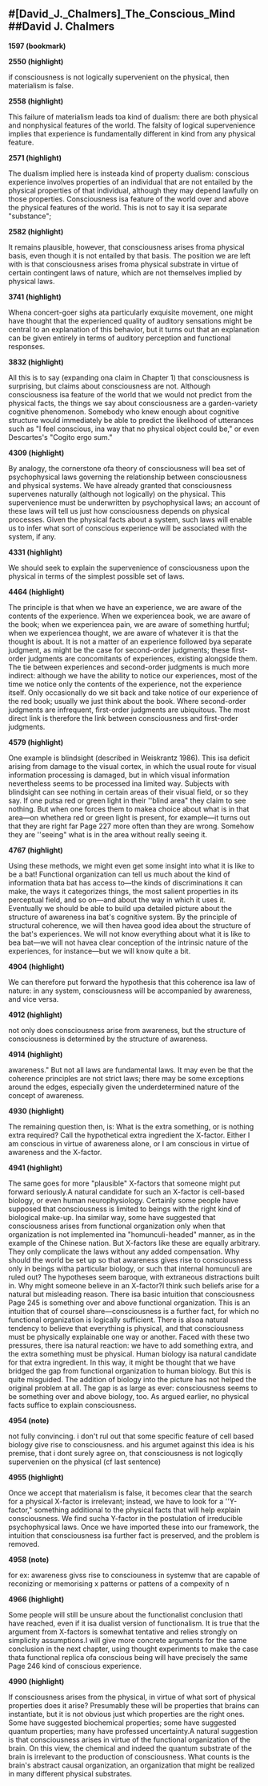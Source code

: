 #[David_J._Chalmers]_The_Conscious_Mind
##David J. Chalmers
-----------------------------

**1597 (bookmark)**




**2550 (highlight)**

if consciousness is not logically supervenient on the physical, then materialism is false.


**2558 (highlight)**

This failure of materialism leads toa kind of dualism: there are both physical and nonphysical features of the world. The falsity of logical supervenience implies that experience is fundamentally different in kind from any physical feature.


**2571 (highlight)**

The dualism implied here is insteada kind of property dualism: conscious experience involves properties of an individual that are not entailed by the physical properties of that individual, although they may depend lawfully on those properties. Consciousness isa feature of the world over and above the physical features of the world. This is not to say it isa separate "substance";


**2582 (highlight)**

It remains plausible, however, that consciousness arises froma physical basis, even though it is not entailed by that basis. The position we are left with is that consciousness arises froma physical substrate in virtue of certain contingent laws of nature, which are not themselves implied by physical laws.


**3741 (highlight)**

Whena concert-goer sighs ata particularly exquisite movement, one might have thought that the experienced quality of auditory sensations might be central to an explanation of this behavior, but it turns out that an explanation can be given entirely in terms of auditory perception and functional responses.


**3832 (highlight)**

All this is to say (expanding ona claim in Chapter 1) that consciousness is surprising, but claims about consciousness are not. Although consciousness isa feature of the world that we would not predict from the physical facts, the things we say about consciousness are a garden-variety cognitive phenomenon. Somebody who knew enough about cognitive structure would immediately be able to predict the likelihood of utterances such as "I feel conscious, ina way that no physical object could be," or even Descartes's "Cogito ergo sum."


**4309 (highlight)**

By analogy, the cornerstone ofa theory of consciousness will bea set of psychophysical laws governing the relationship between consciousness and physical systems. We have already granted that consciousness supervenes naturally (although not logically) on the physical. This supervenience must be underwritten by psychophysical laws; an account of these laws will tell us just how consciousness depends on physical processes. Given the physical facts about a system, such laws will enable us to infer what sort of conscious experience will be associated with the system, if any.


**4331 (highlight)**

We should seek to explain the supervenience of consciousness upon the physical in terms of the simplest possible set of laws.


**4464 (highlight)**

The principle is that when we have an experience, we are aware of the contents of the experience. When we experiencea book, we are aware of the book; when we experiencea pain, we are aware of something hurtful; when we experiencea thought, we are aware of whatever it is that the thought is about. It is not a matter of an experience followed bya separate judgment, as might be the case for second-order judgments; these first-order judgments are concomitants of experiences, existing alongside them. The tie between experiences and second-order judgments is much more indirect: although we have the ability to notice our experiences, most of the time we notice only the contents of the experience, not the experience itself. Only occasionally do we sit back and take notice of our experience of the red book; usually we just think about the book. Where second-order judgments are infrequent, first-order judgments are ubiquitous. The most direct link is therefore the link between consciousness and first-order judgments.


**4579 (highlight)**

One example is blindsight (described in Weiskrantz 1986). This isa deficit arising from damage to the visual cortex, in which the usual route for visual information processing is damaged, but in which visual information nevertheless seems to be processed ina limited way. Subjects with blindsight can see nothing in certain areas of their visual field, or so they say. If one putsa red or green light in their ''blind area" they claim to see nothing. But when one forces them to makea choice about what is in that area—on whethera red or green light is present, for example—it turns out that they are right far Page 227 more often than they are wrong. Somehow they are ''seeing" what is in the area without really seeing it.


**4767 (highlight)**

Using these methods, we might even get some insight into what it is like to be a bat! Functional organization can tell us much about the kind of information thata bat has access to—the kinds of discriminations it can make, the ways it categorizes things, the most salient properties in its perceptual field, and so on—and about the way in which it uses it. Eventually we should be able to build upa detailed picture about the structure of awareness ina bat's cognitive system. By the principle of structural coherence, we will then havea good idea about the structure of the bat's experiences. We will not know everything about what it is like to bea bat—we will not havea clear conception of the intrinsic nature of the experiences, for instance—but we will know quite a bit.


**4904 (highlight)**

We can therefore put forward the hypothesis that this coherence isa law of nature: in any system, consciousness will be accompanied by awareness, and vice versa.


**4912 (highlight)**

not only does consciousness arise from awareness, but the structure of consciousness is determined by the structure of awareness.


**4914 (highlight)**

awareness." But not all laws are fundamental laws. It may even be that the coherence principles are not strict laws; there may be some exceptions around the edges, especially given the underdetermined nature of the concept of awareness.


**4930 (highlight)**

The remaining question then, is: What is the extra something, or is nothing extra required? Call the hypothetical extra ingredient the X-factor. Either I am conscious in virtue of awareness alone, or I am conscious in virtue of awareness and the X-factor.


**4941 (highlight)**

The same goes for more "plausible" X-factors that someone might put forward seriously.A natural candidate for such an X-factor is cell-based biology, or even human neurophysiology. Certainly some people have supposed that consciousness is limited to beings with the right kind of biological make-up. Ina similar way, some have suggested that consciousness arises from functional organization only when that organization is not implemented ina "homunculi-headed" manner, as in the example of the Chinese nation. But X-factors like these are equally arbitrary. They only complicate the laws without any added compensation. Why should the world be set up so that awareness gives rise to consciousness only in beings witha particular biology, or such that internal homunculi are ruled out? The hypotheses seem baroque, with extraneous distractions built in. Why might someone believe in an X-factor?I think such beliefs arise for a natural but misleading reason. There isa basic intuition that consciousness Page 245 is something over and above functional organization. This is an intuition that of courseI share—consciousness is a further fact, for which no functional organization is logically sufficient. There is alsoa natural tendency to believe that everything is physical, and that consciousness must be physically explainable one way or another. Faced with these two pressures, there isa natural reaction: we have to add something extra, and the extra something must be physical. Human biology isa natural candidate for that extra ingredient. In this way, it might be thought that we have bridged the gap from functional organization to human biology. But this is quite misguided. The addition of biology into the picture has not helped the original problem at all. The gap is as large as ever: consciousness seems to be something over and above biology, too. As argued earlier, no physical facts suffice to explain consciousness.


**4954 (note)**

not fully convincing. i don't rul out that some specific feature of cell based biology give rise to consciousness. and his argumet against this idea is his premise, that i dont surely agree on, that consciousness is not logicqlly supervenien on the physical (cf last sentence)


**4955 (highlight)**

Once we accept that materialism is false, it becomes clear that the search for a physical X-factor is irrelevant; instead, we have to look for a ''Y-factor," something additional to the physical facts that will help explain consciousness. We find sucha Y-factor in the postulation of irreducible psychophysical laws. Once we have imported these into our framework, the intuition that consciousness isa further fact is preserved, and the problem is removed.


**4958 (note)**

for ex: awareness givss rise to consciouness in systemw that are capable of reconizing or memorising x patterns or pattens of a compexity of n


**4966 (highlight)**

Some people will still be unsure about the functionalist conclusion thatI have reached, even if it isa dualist version of functionalism. It is true that the argument from X-factors is somewhat tentative and relies strongly on simplicity assumptions.I will give more concrete arguments for the same conclusion in the next chapter, using thought experiments to make the case thata functional replica ofa conscious being will have precisely the same Page 246 kind of conscious experience.


**4990 (highlight)**

If consciousness arises from the physical, in virtue of what sort of physical properties does it arise? Presumably these will be properties that brains can instantiate, but it is not obvious just which properties are the right ones. Some have suggested biochemical properties; some have suggested quantum properties; many have professed uncertainty.A natural suggestion is that consciousness arises in virtue of the functional organization of the brain. On this view, the chemical and indeed the quantum substrate of the brain is irrelevant to the production of consciousness. What counts is the brain's abstract causal organization, an organization that might be realized in many different physical substrates.


